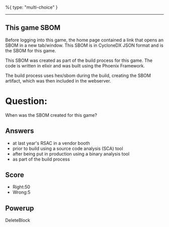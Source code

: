 %{
 type: "multi-choice"
}

---
## This game SBOM
Before logging into this game,
the home page contained a link
that opens an SBOM in a new tab/window.
This SBOM is in CycloneDX JSON format
and is the SBOM for this game.

This SBOM was created as part of the
build process for this game.
The code is written in elixir and
was built using the Phoenix Framework.

The build process uses hex/sbom
during the build, creating the SBOM artifact, which was then included in the webserver.

# Question:
When was the SBOM created for this game?

## Answers
- at last year's RSAC in a vendor booth
- prior to build using a source code analysis (SCA) tool
- after being put in production using a binary analysis tool
- as part of the build process

## Score
- Right:50
- Wrong:5

## Powerup
DeleteBlock
